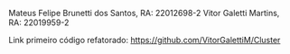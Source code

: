 Mateus Felipe Brunetti dos Santos, RA: 22012698-2
Vitor Galetti Martins, RA: 22019959-2

Link primeiro código refatorado: 
https://github.com/VitorGalettiM/Cluster
